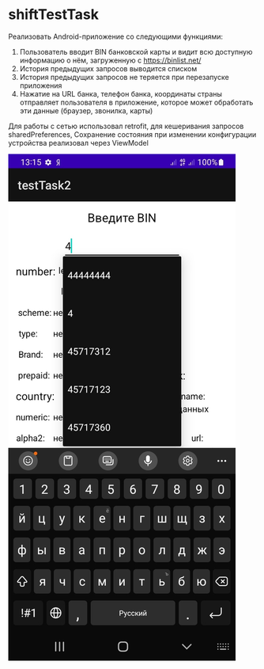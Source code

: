 # shiftTestTask

Реализовать Android-приложение со следующими функциями:
1. Пользователь вводит BIN банковской карты и видит всю доступную информацию о нём,
загруженную с https://binlist.net/
2. История предыдущих запросов выводится списком
3. История предыдущих запросов не теряется при перезапуске приложения
4. Нажатие на URL банка, телефон банка, координаты страны отправляет пользователя в
приложение, которое может обработать эти данные (браузер, звонилка, карты)

Для работы с сетью использовал retrofit, для кешеривания запросов sharedPreferences,
Сохранение состояния при изменении конфигурации устройства реализовал через ViewModel


![ScreenShots](https://github.com/ArturRahimzyanov/shiftTestTask/blob/main/readmione.jpg)
